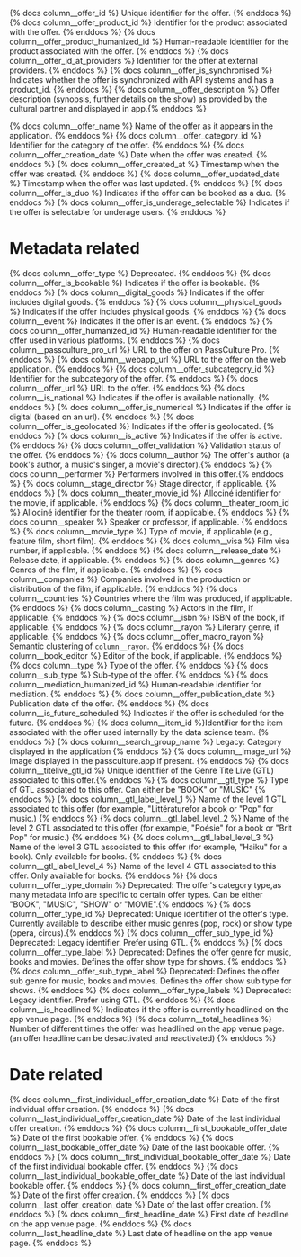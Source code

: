 {% docs column__offer_id %} Unique identifier for the offer. {% enddocs %}
{% docs column__offer_product_id %} Identifier for the product associated with the offer. {% enddocs %}
{% docs column__offer_product_humanized_id %} Human-readable identifier for the product associated with the offer. {%
enddocs %}
{% docs column__offer_id_at_providers %} Identifier for the offer at external providers. {% enddocs %}
{% docs column__offer_is_synchronised %} Indicates whether the offer is synchronized with API systems and has a
product_id. {% enddocs %}
{% docs column__offer_description %} Offer description (synopsis, further details on the show) as provided by the
cultural partner and displayed in app.{% enddocs %}

{% docs column__offer_name %} Name of the offer as it appears in the application. {% enddocs %}
{% docs column__offer_category_id %} Identifier for the category of the offer. {% enddocs %}
{% docs column__offer_creation_date %} Date when the offer was created. {% enddocs %}
{% docs column__offer_created_at %} Timestamp when the offer was created. {% enddocs %}
{% docs column__offer_updated_date %} Timestamp when the offer was last updated. {% enddocs %}
{% docs column__offer_is_duo %} Indicates if the offer can be booked as a duo. {% enddocs %}
{% docs column__offer_is_underage_selectable %} Indicates if the offer is selectable for underage users. {% enddocs %}

# Metadata related

{% docs column__offer_type %} Deprecated. {% enddocs %}
{% docs column__offer_is_bookable %} Indicates if the offer is bookable. {% enddocs %}
{% docs column__digital_goods %} Indicates if the offer includes digital goods. {% enddocs %}
{% docs column__physical_goods %} Indicates if the offer includes physical goods. {% enddocs %}
{% docs column__event %} Indicates if the offer is an event. {% enddocs %}
{% docs column__offer_humanized_id %} Human-readable identifier for the offer used in various platforms. {% enddocs %}
{% docs column__passculture_pro_url %} URL to the offer on PassCulture Pro. {% enddocs %}
{% docs column__webapp_url %} URL to the offer on the web application. {% enddocs %}
{% docs column__offer_subcategory_id %} Identifier for the subcategory of the offer. {% enddocs %}
{% docs column__offer_url %} URL to the offer. {% enddocs %}
{% docs column__is_national %} Indicates if the offer is available nationally. {% enddocs %}
{% docs column__offer_is_numerical %} Indicates if the offer is digital (based on an url). {% enddocs %}
{% docs column__offer_is_geolocated %} Indicates if the offer is geolocated. {% enddocs %}
{% docs column__is_active %} Indicates if the offer is active. {% enddocs %}
{% docs column__offer_validation %} Validation status of the offer. {% enddocs %}
{% docs column__author %} The offer's author (a book's author, a music's singer, a movie's director).{% enddocs %}
{% docs column__performer %} Performers involved in this offer.{% enddocs %}
{% docs column__stage_director %} Stage director, if applicable. {% enddocs %}
{% docs column__theater_movie_id %} Allociné identifier for the movie, if applicable. {% enddocs %}
{% docs column__theater_room_id %} Allociné identifier for the theater room, if applicable. {% enddocs %}
{% docs column__speaker %} Speaker or professor, if applicable. {% enddocs %}
{% docs column__movie_type %} Type of movie, if applicable (e.g., feature film, short film). {% enddocs %}
{% docs column__visa %} Film visa number, if applicable. {% enddocs %}
{% docs column__release_date %} Release date, if applicable. {% enddocs %}
{% docs column__genres %} Genres of the film, if applicable. {% enddocs %}
{% docs column__companies %} Companies involved in the production or distribution of the film, if applicable. {% enddocs
%}
{% docs column__countries %} Countries where the film was produced, if applicable. {% enddocs %}
{% docs column__casting %} Actors in the film, if applicable. {% enddocs %}
{% docs column__isbn %} ISBN of the book, if applicable. {% enddocs %}
{% docs column__rayon %} Literary genre, if applicable. {% enddocs %}
{% docs column__offer_macro_rayon %} Semantic clustering of `column__rayon`. {% enddocs %}
{% docs column__book_editor %} Editor of the book, if applicable. {% enddocs %}
{% docs column__type %} Type of the offer. {% enddocs %}
{% docs column__sub_type %} Sub-type of the offer. {% enddocs %}
{% docs column__mediation_humanized_id %} Human-readable identifier for mediation. {% enddocs %}
{% docs column__offer_publication_date %} Publication date of the offer. {% enddocs %}
{% docs column__is_future_scheduled %} Indicates if the offer is scheduled for the future. {% enddocs %}
{% docs column__item_id %}Identifier for the item associated with the offer used internally by the data science team. {%
enddocs %}
{% docs column__search_group_name %} Legacy: Category displayed in the application {% enddocs %}
{% docs column__image_url %} Image displayed in the passculture.app if present. {% enddocs %}
{% docs column__titelive_gtl_id %} Unique identifier of the Genre Tite Live (GTL) associated to this offer.{% enddocs %}
{% docs column__gtl_type %} Type of GTL associated to this offer. Can either be "BOOK" or "MUSIC" {% enddocs %}
{% docs column__gtl_label_level_1 %} Name of the level 1 GTL associated to this offer (for example, "Littératurefor a
book or "Pop" for music.) {% enddocs %}
{% docs column__gtl_label_level_2 %} Name of the level 2 GTL associated to this offer (for example, "Poésie" for a book
or "Brit Pop" for music.) {% enddocs %}
{% docs column__gtl_label_level_3 %} Name of the level 3 GTL associated to this offer (for example, "Haiku" for a book).
Only available for books. {% enddocs %}
{% docs column__gtl_label_level_4 %} Name of the level 4 GTL associated to this offer. Only available for books. {%
enddocs %}
{% docs column__offer_type_domain %} Deprecated: The offer's category type,as many metadata info are specific to certain
offer types. Can be either "BOOK", "MUSIC", "SHOW" or "MOVIE".{% enddocs %}
{% docs column__offer_type_id %} Deprecated: Unique identifier of the offer's type. Currently available to describe
either music genres (pop, rock) or show type (opera, circus).{% enddocs %}
{% docs column__offer_sub_type_id %} Deprecated: Legacy identifier. Prefer using GTL. {% enddocs %}
{% docs column__offer_type_label %} Deprecated: Defines the offer genre for music, books and movies. Defines the offer
show type for shows. {% enddocs %}
{% docs column__offer_sub_type_label %} Deprecated: Defines the offer sub genre for music, books and movies. Defines the
offer show sub type for shows. {% enddocs %}
{% docs column__offer_type_labels %} Deprecated: Legacy identifier. Prefer using GTL. {% enddocs %}
{% docs column__is_headlined %} Indicates if the offer is currently headlined on the app venue page. {% enddocs %}
{% docs column__total_headlines %} Number of different times the offer was headlined on the app venue page. (an offer headline can be desactivated and reactivated) {% enddocs %}

# Date related

{% docs column__first_individual_offer_creation_date %} Date of the first individual offer creation. {% enddocs %}
{% docs column__last_individual_offer_creation_date %} Date of the last individual offer creation. {% enddocs %}
{% docs column__first_bookable_offer_date %} Date of the first bookable offer. {% enddocs %}
{% docs column__last_bookable_offer_date %} Date of the last bookable offer. {% enddocs %}
{% docs column__first_individual_bookable_offer_date %} Date of the first individual bookable offer. {% enddocs %}
{% docs column__last_individual_bookable_offer_date %} Date of the last individual bookable offer. {% enddocs %}
{% docs column__first_offer_creation_date %} Date of the first offer creation. {% enddocs %}
{% docs column__last_offer_creation_date %} Date of the last offer creation. {% enddocs %}
{% docs column__first_headline_date %} First date of headline on the app venue page. {% enddocs %}
{% docs column__last_headline_date %} Last date of headline on the app venue page. {% enddocs %}
